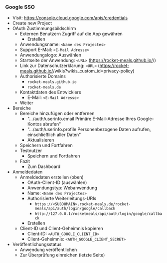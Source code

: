 
### Google SSO

- Visit: https://console.cloud.google.com/apis/credentials
- Create new Project
- OAuth Zustimmungsbildschirm
  - Externen Benutzern Zugriff auf die App gewähren
    - Erstellen
  - Anwendungsname: `<Name des Projectes>`
  - Support E-Mail: `<E-Mail Adresse>`
  - Anwendungslogo: Auswählen
  - Startseite der Anwendung: `<URL>` (https://rocket-meals.github.io/<rocket-meals>/)
  - Link zur Datenschutzerklärung: `<URL>` (https://rocket-meals.github.io/<rocket-meals>/wikis?wikis_custom_id=privacy-policy)
  - Authorisierte Domains
    - ``rocket-meals.github.io``
    - ``rocket-meals.de``
  - Kontaktdaten des Entwicklers
    - E-Mail: `<E-Mail Adresse>`
  - Weiter
- Bereiche
  - Bereiche hinzufügen oder entfernen
    - ".../auth/userinfo.email	Primäre E-Mail-Adresse Ihres Google-Kontos abrufen"
    - ".../auth/userinfo.profile Personenbezogene Daten aufrufen, einschließlich aller Daten"
    - Aktualisieren
  - Speichern und Fortfahren
  - Testnutzer
    - Speichern und Fortfahren
  - Fazit
    - Zum Dashboard
- Anmeldedaten
  - Anmeldedaten erstellen (oben)
    - OAuth-Client-ID (auswählen)
    - Anwendungstyp: Webanwendung
    - Name: `<Name des Projectes>`
    - Authorisierte Weiterleitungs-URIs
      - ``https://<SUBDOMAIN>.rocket-meals.de/rocket-meals/api/auth/login/google/callback``
      - ``http://127.0.0.1/rocketmeals/api/auth/login/google/callback``
    - Erstellen
  - Client-ID und Client-Geheimnis kopieren
    - Client-ID: `<AUTH_GOOGLE_CLIENT_ID>`
    - Client-Geheimnis: `<AUTH_GOOGLE_CLIENT_SECRET>`
- Veröffentlichungsstatus
  - Anwendung veröffentlichen
  - Zur Überprüfung einreichen (letzte Seite)
